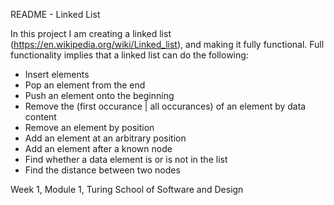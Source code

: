 README - Linked List

In this project I am creating a linked list (https://en.wikipedia.org/wiki/Linked_list), and making it fully functional. Full functionality implies that a linked list can do the following:

* Insert elements
* Pop an element from the end
* Push an element onto the beginning
* Remove the (first occurance | all occurances) of an element by data content
* Remove an element by position
* Add an element at an arbitrary position
* Add an element after a known node
* Find whether a data element is or is not in the list
* Find the distance between two nodes


Week 1, Module 1, Turing School of Software and Design
